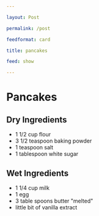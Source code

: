 ```yaml
---

layout: Post

permalink: /post

feedformat: card

title: pancakes

feed: show

---
```



# Pancakes


## Dry Ingredients
- 1 1/2 cup flour
- 3 1/2 teaspoon baking powder
- 1 teaspoon salt
- 1 tablespoon white sugar

## Wet Ingredients
- 1 1/4 cup milk
- 1 egg
- 3 table spoons butter "melted"
- little bit of vanilla extract

